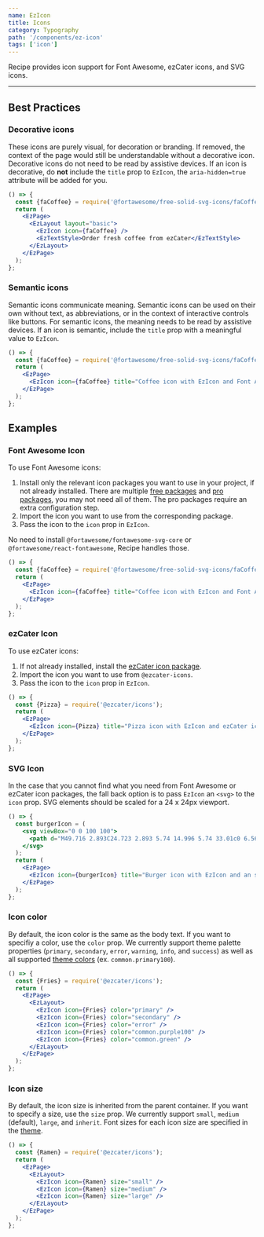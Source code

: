 ```yaml
---
name: EzIcon
title: Icons
category: Typography
path: '/components/ez-icon'
tags: ['icon']
---
```


Recipe provides icon support for Font Awesome, ezCater icons, and SVG icons.

---

## Best Practices

### Decorative icons

These icons are purely visual, for decoration or branding. If removed, the context of the page would still be understandable without a decorative icon. Decorative icons do not need to be read by assistive devices. If an icon is decorative, do **not** include the `title` prop to `EzIcon`, the `aria-hidden=true` attribute will be added for you.

```jsx
() => {
  const {faCoffee} = require('@fortawesome/free-solid-svg-icons/faCoffee');
  return (
    <EzPage>
      <EzLayout layout="basic">
        <EzIcon icon={faCoffee} />
        <EzTextStyle>Order fresh coffee from ezCater</EzTextStyle>
      </EzLayout>
    </EzPage>
  );
};
```

### Semantic icons

Semantic icons communicate meaning. Semantic icons can be used on their own without text, as abbreviations, or in the context of interactive controls like buttons. For semantic icons, the meaning needs to be read by assistive devices. If an icon is semantic, include the `title` prop with a meaningful value to `EzIcon`.

```jsx
() => {
  const {faCoffee} = require('@fortawesome/free-solid-svg-icons/faCoffee');
  return (
    <EzPage>
      <EzIcon icon={faCoffee} title="Coffee icon with EzIcon and Font Awesome" />
    </EzPage>
  );
};
```

## Examples

### Font Awesome Icon

To use Font Awesome icons:

1. Install only the relevant icon packages you want to use in your project, if not already installed. There are multiple [free packages](https://fontawesome.com/docs/web/use-with/react/#free) and [pro packages](https://fontawesome.com/docs/web/use-with/react/#pro), you may not need all of them. The pro packages require an extra configuration step.
2. Import the icon you want to use from the corresponding package.
3. Pass the icon to the `icon` prop in `EzIcon`.

No need to install `@fortawesome/fontawesome-svg-core` or `@fortawesome/react-fontawesome`, Recipe handles those.

```jsx
() => {
  const {faCoffee} = require('@fortawesome/free-solid-svg-icons/faCoffee');
  return (
    <EzPage>
      <EzIcon icon={faCoffee} title="Coffee icon with EzIcon and Font Awesome" />
    </EzPage>
  );
};
```

### ezCater Icon

To use ezCater icons:

1. If not already installed, install the [ezCater icon package](https://github.com/ezcater/icons).
2. Import the icon you want to use from `@ezcater-icons`.
3. Pass the icon to the `icon` prop in `EzIcon`.

```jsx
() => {
  const {Pizza} = require('@ezcater/icons');
  return (
    <EzPage>
      <EzIcon icon={Pizza} title="Pizza icon with EzIcon and ezCater icons" />
    </EzPage>
  );
};
```

### SVG Icon

In the case that you cannot find what you need from Font Awesome or ezCater icon packages, the fall back option is to pass `EzIcon` an `<svg>` to the `icon` prop. SVG elements should be scaled for a 24 x 24px viewport.

```jsx
() => {
  const burgerIcon = (
    <svg viewBox="0 0 100 100">
      <path d="M49.716 2.893C24.723 2.893 5.74 14.996 5.74 33.01c0 6.567 5.8 11.23 14.142 11.23h60.242c8.504 0 13.563-4.65 13.563-11.23 0-17.196-19.637-30.116-43.97-30.116zm0 5.25c21.783 0 38.72 11.144 38.72 24.866 0 3.577-2.614 5.98-8.312 5.98H19.882c-5.664 0-8.892-2.595-8.892-5.98 0-14.491 16.272-24.866 38.726-24.866zM80.124 61.97H19.882c-8.27 0-14.142 3.764-14.142 9.482 0 14.882 18.993 24.533 43.976 24.533 24.321 0 43.97-10.3 43.97-24.533 0-5.701-5.158-9.481-13.562-9.481zm0 5.25c5.794 0 8.313 1.846 8.313 4.232 0 10.415-16.917 19.283-38.72 19.283-22.46 0-38.727-8.265-38.727-19.283 0-2.204 3.162-4.231 8.892-4.231h60.242zm-39.16-11.471l-2.101-.95-.187-.08c-1.88-.808-3.19-1.164-4.494-1.164-2.21 0-3.529.405-5.941 1.647l-.713.373c-3.056 1.6-4.973 2.242-7.944 2.242-2.375 0-4.237-.512-6.999-1.683l-2.06-.883c-.92-.383-1.286-.499-1.845-.625-1.535-.348-2.676.01-4.33 1.715a2.625 2.625 0 11-3.77-3.654c2.822-2.91 5.728-3.881 8.956-3.246l.304.065c.988.223 1.504.39 2.921.99l1.469.631c2.4 1.04 3.758 1.44 5.354 1.44 1.754 0 2.903-.328 4.86-1.31l1.005-.52c3.327-1.746 5.39-2.432 8.733-2.432 2.02 0 3.849.462 6.11 1.397l.69.294 1.109.497.613.28.745.335c2.626 1.161 4.173 1.618 6.003 1.657l.263.003c1.947 0 3.512-.443 6.263-1.66l1.698-.769a64.6 64.6 0 01.754-.336l.23-.1c2.485-1.07 4.426-1.598 6.587-1.598 3.197 0 5.222.627 8.304 2.21l.784.409c2.37 1.242 3.569 1.643 5.508 1.643 1.515 0 2.816-.36 5-1.288l2.012-.864c1.205-.505 1.727-.676 2.58-.875l.139-.032c3.356-.763 6.36.174 9.275 3.179a2.625 2.625 0 01-3.768 3.655c-1.59-1.64-2.709-2.035-4.16-1.753l-.362.08c-.555.136-.987.293-2.17.798l-1.106.477c-3.011 1.306-4.941 1.873-7.44 1.873-2.836 0-4.712-.584-7.535-2.03l-.77-.402c-2.64-1.385-3.977-1.83-6.291-1.83-1.228 0-2.46.314-4.164 1.023l-.8.344-1.381.628c-3.868 1.764-6.11 2.468-9.187 2.468-2.96 0-5.148-.651-8.75-2.27z"></path>
    </svg>
  );
  return (
    <EzPage>
      <EzIcon icon={burgerIcon} title="Burger icon with EzIcon and an svg element" />
    </EzPage>
  );
};
```

### Icon color

By default, the icon color is the same as the body text. If you want to specifiy a color, use the `color` prop. We currently support theme palette properties (`primary`, `secondary`, `error`, `warning`, `info`, and `success`) as well as all supported [theme colors](http://localhost:8000/guides/theming/#colors) (ex. `common.primary100`).


```jsx
() => {
  const {Fries} = require('@ezcater/icons');
  return (
    <EzPage>
      <EzLayout>
        <EzIcon icon={Fries} color="primary" />
        <EzIcon icon={Fries} color="secondary" />
        <EzIcon icon={Fries} color="error" />
        <EzIcon icon={Fries} color="common.purple100" />
        <EzIcon icon={Fries} color="common.green" />
      </EzLayout>
    </EzPage>
  );
};
```

### Icon size

By default, the icon size is inherited from the parent container. If you want to specify a size, use the `size` prop. We currently support `small`, `medium` (default), `large`, and `inherit`. Font sizes for each icon size are specified in the [theme](/guides/theming/#icons).

```jsx
() => {
  const {Ramen} = require('@ezcater/icons');
  return (
    <EzPage>
      <EzLayout>
        <EzIcon icon={Ramen} size="small" />
        <EzIcon icon={Ramen} size="medium" />
        <EzIcon icon={Ramen} size="large" />
      </EzLayout>
    </EzPage>
  );
};
```
